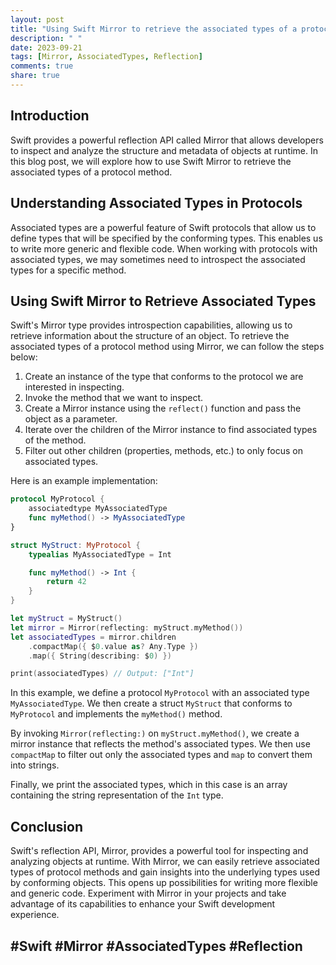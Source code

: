 ```yaml
---
layout: post
title: "Using Swift Mirror to retrieve the associated types of a protocol method"
description: " "
date: 2023-09-21
tags: [Mirror, AssociatedTypes, Reflection]
comments: true
share: true
---
```


## Introduction

Swift provides a powerful reflection API called Mirror that allows developers to inspect and analyze the structure and metadata of objects at runtime. In this blog post, we will explore how to use Swift Mirror to retrieve the associated types of a protocol method.

## Understanding Associated Types in Protocols

Associated types are a powerful feature of Swift protocols that allow us to define types that will be specified by the conforming types. This enables us to write more generic and flexible code. When working with protocols with associated types, we may sometimes need to introspect the associated types for a specific method.

## Using Swift Mirror to Retrieve Associated Types

Swift's Mirror type provides introspection capabilities, allowing us to retrieve information about the structure of an object. To retrieve the associated types of a protocol method using Mirror, we can follow the steps below:

1. Create an instance of the type that conforms to the protocol we are interested in inspecting.
2. Invoke the method that we want to inspect.
3. Create a Mirror instance using the `reflect()` function and pass the object as a parameter.
4. Iterate over the children of the Mirror instance to find associated types of the method.
5. Filter out other children (properties, methods, etc.) to only focus on associated types.

Here is an example implementation:

```swift
protocol MyProtocol {
    associatedtype MyAssociatedType
    func myMethod() -> MyAssociatedType
}

struct MyStruct: MyProtocol {
    typealias MyAssociatedType = Int

    func myMethod() -> Int {
        return 42
    }
}

let myStruct = MyStruct()
let mirror = Mirror(reflecting: myStruct.myMethod())
let associatedTypes = mirror.children
    .compactMap({ $0.value as? Any.Type })
    .map({ String(describing: $0) })

print(associatedTypes) // Output: ["Int"]
```

In this example, we define a protocol `MyProtocol` with an associated type `MyAssociatedType`. We then create a struct `MyStruct` that conforms to `MyProtocol` and implements the `myMethod()` method.

By invoking `Mirror(reflecting:)` on `myStruct.myMethod()`, we create a mirror instance that reflects the method's associated types. We then use `compactMap` to filter out only the associated types and `map` to convert them into strings.

Finally, we print the associated types, which in this case is an array containing the string representation of the `Int` type.

## Conclusion

Swift's reflection API, Mirror, provides a powerful tool for inspecting and analyzing objects at runtime. With Mirror, we can easily retrieve associated types of protocol methods and gain insights into the underlying types used by conforming objects. This opens up possibilities for writing more flexible and generic code. Experiment with Mirror in your projects and take advantage of its capabilities to enhance your Swift development experience.

## #Swift #Mirror #AssociatedTypes #Reflection